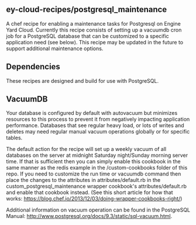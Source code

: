 ey-cloud-recipes/postgresql_maintenance
------------------------------------------------------------------------------

A chef recipe for enabling a maintenance tasks for Postgresql on Engine Yard Cloud. Currently this recipe consists of setting up a vacuumdb cron job for a PostgreSQL database that can be customized to a specific application need (see below). This recipe may be updated in the future to support additional maintenance options.


Dependencies
--------------------------

These recipes are designed and build for use with PostgreSQL.


VacuumDB
--------------------------

Your database is configured by default with autovacuum but minimizes resources to this process to prevent it from negatively impacting application performance. Databases that see regular heavy load, or lots of writes and deletes may need regular manual vacuum operations globally or for specific tables.

The default action for the recipe will set up a weekly vacuum of all databases on the server at midnight Saturday night/Sunday morning server time.  If that is sufficient then you can simply enable this cookbook in the same manner as the redis example in the /custom-cookbooks folder of this repo.  If you need to customize the run time or vacuumdb command then place the changes to the attributes in attributes/default.rb in the custom_postgresql_maintenance wrapper cookbook's attributes/default.rb and enable that cookbook instead.  (See this short article for how that works: https://blog.chef.io/2013/12/03/doing-wrapper-cookbooks-right/)

Additional information on vacuum operation can be found in the PostgreSQL Manual: http://www.postgresql.org/docs/9.3/static/sql-vacuum.html.
